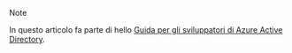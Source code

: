 > [!NOTE]
> In questo articolo fa parte di hello [Guida per gli sviluppatori di Azure Active Directory](../articles/active-directory/develop/active-directory-developers-guide.md).
>
>
